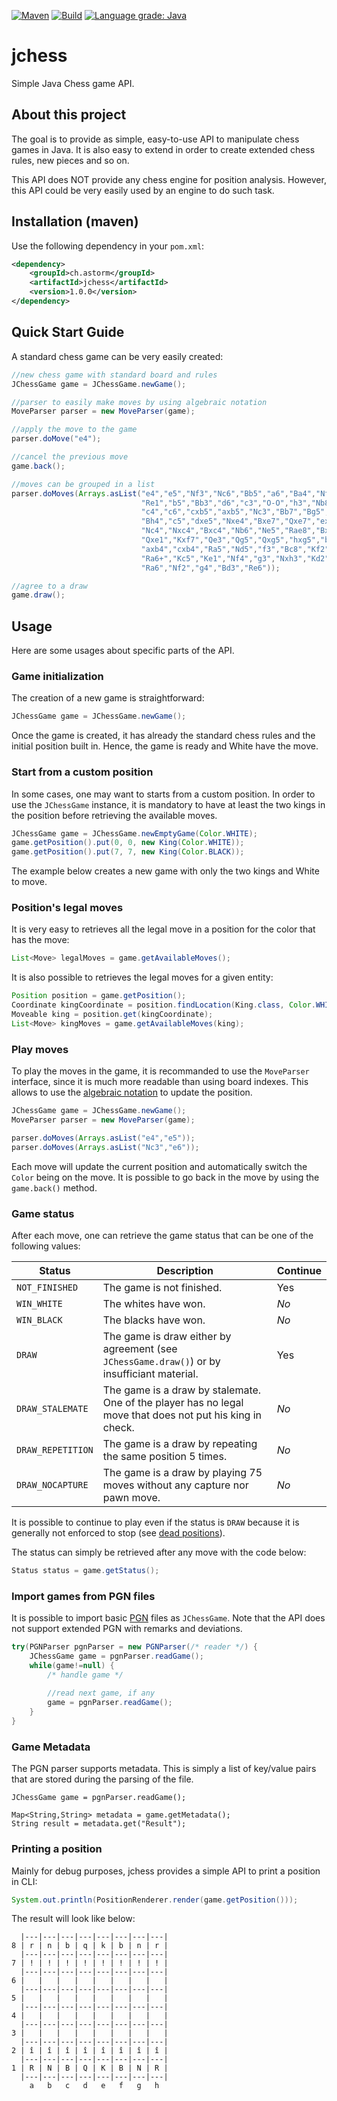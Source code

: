 [![Maven](https://img.shields.io/maven-central/v/ch.astorm/jchess.svg)](https://search.maven.org/search?q=g:ch.astorm%20AND%20a:jchess)
[![Build](https://app.travis-ci.com/ctabin/jchess.svg?branch=master)](https://app.travis-ci.com/github/ctabin/jchess)
[![Language grade: Java](https://img.shields.io/lgtm/grade/java/g/ctabin/jchess.svg?logo=lgtm&logoWidth=18)](https://lgtm.com/projects/g/ctabin/jchess/context:java)

# jchess

Simple Java Chess game API.

## About this project

The goal is to provide as simple, easy-to-use API to manipulate chess games in Java.
It is also easy to extend in order to create extended chess rules, new pieces and so on.

This API does NOT provide any chess engine for position analysis. However, this API could
be very easily used by an engine to do such task.

## Installation (maven)

Use the following dependency in your `pom.xml`:

```xml
<dependency>
    <groupId>ch.astorm</groupId>
    <artifactId>jchess</artifactId>
    <version>1.0.0</version>
</dependency>
```

## Quick Start Guide

A standard chess game can be very easily created:

```java
//new chess game with standard board and rules
JChessGame game = JChessGame.newGame();

//parser to easily make moves by using algebraic notation
MoveParser parser = new MoveParser(game);

//apply the move to the game
parser.doMove("e4");

//cancel the previous move
game.back();

//moves can be grouped in a list
parser.doMoves(Arrays.asList("e4","e5","Nf3","Nc6","Bb5","a6","Ba4","Nf6","O-O","Be7",
                             "Re1","b5","Bb3","d6","c3","O-O","h3","Nb8","d4","Nbd7",
                             "c4","c6","cxb5","axb5","Nc3","Bb7","Bg5","b4","Nb1","h6",
                             "Bh4","c5","dxe5","Nxe4","Bxe7","Qxe7","exd6","Qf6","Nbd2","Nxd6",
                             "Nc4","Nxc4","Bxc4","Nb6","Ne5","Rae8","Bxf7+","Rxf7","Nxf7","Rxe1+",
                             "Qxe1","Kxf7","Qe3","Qg5","Qxg5","hxg5","b3","Ke6","a3","Kd6",
                             "axb4","cxb4","Ra5","Nd5","f3","Bc8","Kf2","Bf5","Ra7","g6",
                             "Ra6+","Kc5","Ke1","Nf4","g3","Nxh3","Kd2","Kb5","Rd6","Kc5",
                             "Ra6","Nf2","g4","Bd3","Re6"));

//agree to a draw
game.draw();
```

## Usage

Here are some usages about specific parts of the API.

### Game initialization

The creation of a new game is straightforward:

```java
JChessGame game = JChessGame.newGame();
```

Once the game is created, it has already the standard chess rules and the initial
position built in. Hence, the game is ready and White have the move.

### Start from a custom position

In some cases, one may want to starts from a custom position. In order to use
the `JChessGame` instance, it is mandatory to have at least the two kings in
the position before retrieving the available moves.

```java
JChessGame game = JChessGame.newEmptyGame(Color.WHITE);
game.getPosition().put(0, 0, new King(Color.WHITE));
game.getPosition().put(7, 7, new King(Color.BLACK));
```

The example below creates a new game with only the two kings and White to move.

### Position's legal moves

It is very easy to retrieves all the legal move in a position for the color
that has the move:

```java
List<Move> legalMoves = game.getAvailableMoves();
```

It is also possible to retrieves the legal moves for a given entity:

```java
Position position = game.getPosition();
Coordinate kingCoordinate = position.findLocation(King.class, Color.WHITE);
Moveable king = position.get(kingCoordinate);
List<Move> kingMoves = game.getAvailableMoves(king);
```

### Play moves

To play the moves in the game, it is recommanded to use the `MoveParser` interface, since
it is much more readable than using board indexes. This allows to use the [algebraic notation](https://en.wikipedia.org/wiki/Algebraic_notation_(chess))
to update the position.

```java
JChessGame game = JChessGame.newGame();
MoveParser parser = new MoveParser(game);

parser.doMoves(Arrays.asList("e4","e5"));
parser.doMoves(Arrays.asList("Nc3","e6"));
```

Each move will update the current position and automatically switch the `Color` being on the move.
It is possible to go back in the move by using the `game.back()` method.

### Game status

After each move, one can retrieve the game status that can be one of the following values:

 Status | Description | Continue |
 ------ | ----------- | -------------- |
 `NOT_FINISHED` | The game is not finished. | Yes |
 `WIN_WHITE` | The whites have won. | *No* |
 `WIN_BLACK` | The blacks have won. | *No* |
 `DRAW` | The game is draw either by agreement (see `JChessGame.draw()`) or by insufficiant material. | Yes |
 `DRAW_STALEMATE` | The game is a draw by stalemate. One of the player has no legal move that does not put his king in check. | *No* |
 `DRAW_REPETITION` | The game is a draw by repeating the same position 5 times. | *No* |
 `DRAW_NOCAPTURE` | The game is a draw by playing 75 moves without any capture nor pawn move. | *No* |

It is possible to continue to play even if the status is `DRAW` because it is generally not enforced to stop
(see [dead positions](https://en.wikipedia.org/wiki/Rules_of_chess#Dead_position)).

The status can simply be retrieved after any move with the code below:

```java
Status status = game.getStatus();
```

### Import games from PGN files

It is possible to import basic [PGN](https://en.wikipedia.org/wiki/Portable_Game_Notation) files
as `JChessGame`. Note that the API does not support extended PGN with remarks and deviations.

```java
try(PGNParser pgnParser = new PGNParser(/* reader */) {
    JChessGame game = pgnParser.readGame();
    while(game!=null) {
        /* handle game */
        
        //read next game, if any
        game = pgnParser.readGame();
    }
}
```

### Game Metadata

The PGN parser supports metadata. This is simply a list of key/value pairs that are stored
during the parsing of the file.

```
JChessGame game = pgnParser.readGame();

Map<String,String> metadata = game.getMetadata();
String result = metadata.get("Result");
```

### Printing a position

Mainly for debug purposes, jchess provides a simple API to print a position in CLI:

```java
System.out.println(PositionRenderer.render(game.getPosition()));
```

The result will look like below:

```
  |---|---|---|---|---|---|---|---|
8 | r | n | b | q | k | b | n | r |
  |---|---|---|---|---|---|---|---|
7 | ! | ! | ! | ! | ! | ! | ! | ! |
  |---|---|---|---|---|---|---|---|
6 |   |   |   |   |   |   |   |   |
  |---|---|---|---|---|---|---|---|
5 |   |   |   |   |   |   |   |   |
  |---|---|---|---|---|---|---|---|
4 |   |   |   |   |   |   |   |   |
  |---|---|---|---|---|---|---|---|
3 |   |   |   |   |   |   |   |   |
  |---|---|---|---|---|---|---|---|
2 | î | î | î | î | î | î | î | î |
  |---|---|---|---|---|---|---|---|
1 | R | N | B | Q | K | B | N | R |
  |---|---|---|---|---|---|---|---|
    a   b   c   d   e   f   g   h  
```
